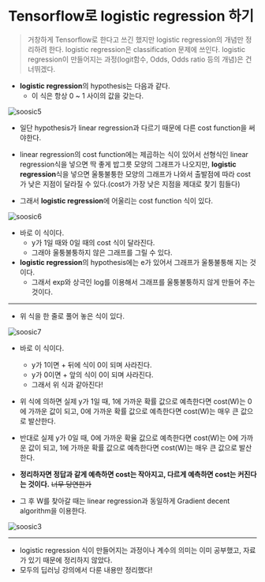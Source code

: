 # Tensorflow로 logistic regression 하기

> 거창하게 Tensorflow로 한다고 쓰긴 했지만 logistic regression의 개념만 정리하려 한다. logistic regression은 classification 문제에 쓰인다. logistic regression이 만들어지는 과정(logit함수, Odds, Odds ratio 등의 개념)은 건너뛰겠다.

- **logistic regression**의 hypothesis는 다음과 같다.
  - 이 식은 항상 0 ~ 1 사이의 값을 갖는다.

![soosic5](https://user-images.githubusercontent.com/49020354/72875011-b6a4bf80-3d36-11ea-971e-2bcfafe1c246.PNG)



- 일단 hypothesis가 linear regression과 다르기 때문에 다른 cost function을 써야한다.
- linear regression의 cost function에는 제곱하는 식이 있어서 선형식인 linear regression식을 넣으면 딱 좋게 밥그릇 모양의 그래프가 나오지만, **logistic regression**식을 넣으면 울퉁불퉁한 모양의 그래프가 나와서 출발점에 따라 cost가 낮은 지점이 달라질 수 있다.(cost가 가장 낮은 지점을 제대로 찾기 힘들다)



- 그래서 **logistic regression**에 어울리는 cost function 식이 있다.

![soosic6](https://user-images.githubusercontent.com/49020354/72875018-b99fb000-3d36-11ea-9ab6-3c782138149e.PNG)



- 바로 이 식이다.
  - y가 1일 때와 0일 때의 cost 식이 달라진다.
  - 그래야 울퉁불퉁하지 않은 그래프를 그릴 수 있다.
- **logistic regression**의 hypothesis에는 e가 있어서 그래프가 울퉁불퉁해 지는 것이다.
  - 그래서 exp와 상극인 log를 이용해서 그래프를 울퉁불퉁하지 않게 만들어 주는 것이다.

---

- 위 식을 한 줄로 풀어 놓은 식이 있다.

![soosic7](https://user-images.githubusercontent.com/49020354/72875024-bc9aa080-3d36-11ea-8066-aed4a49be466.PNG)



- 바로 이 식이다.
  - y가 1이면 + 뒤에 식이 0이 되며 사라진다.
  - y가 0이면 + 앞의 식이 0이 되며 사라진다.
  - 그래서 위 식과 같아진다!

- 위 식에 의하면 실제 y가 1일 때, 1에 가까운 확률 값으로 예측한다면 cost(W)는 0에 가까운 값이 되고, 0에 가까운 확률 값으로 예측한다면 cost(W)는 매우 큰 값으로 발산한다.

- 반대로 실제 y가 0일 때, 0에 가까운 확율 값으로 예측한다면 cost(W)는 0에 가까운 값이 되고, 1에 가까운 확률 값으로 예측한다면 cost(W)는 매우 큰 값으로 발산한다.

- **정리하자면 정답과 같게 예측하면 cost는 작아지고, 다르게 예측하면 cost는 커진다는 것이다.** ~~너무 당연한가~~



- 그 후 W를 찾아갈 때는 linear regression과 동일하게 Gradient decent algorithm을 이용한다.

![soosic3](https://user-images.githubusercontent.com/49020354/72874062-86f4b800-3d34-11ea-8561-b7c266d41390.PNG)



---

- logistic regression 식이 만들어지는 과정이나 계수의 의미는 이미 공부했고, 자료가 있기 때문에 정리하지 않았다.
- 모두의 딥러닝 강의에서 다룬 내용만 정리했다!

